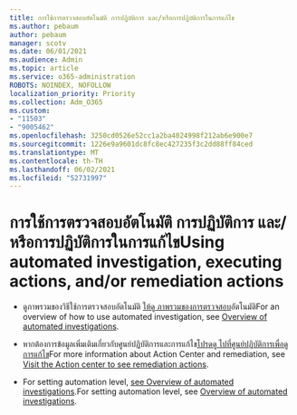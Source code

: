 ```yaml
---
title: การใช้การตรวจสอบอัตโนมัติ การปฏิบัติการ และ/หรือการปฏิบัติการในการแก้ไข
ms.author: pebaum
author: pebaum
manager: scotv
ms.date: 06/01/2021
ms.audience: Admin
ms.topic: article
ms.service: o365-administration
ROBOTS: NOINDEX, NOFOLLOW
localization_priority: Priority
ms.collection: Adm_O365
ms.custom:
- "11503"
- "9005462"
ms.openlocfilehash: 3250cd0526e52cc1a2ba4024998f212ab6e900e7
ms.sourcegitcommit: 1226e9a9601dc8fc8ec427235f3c2dd88ff84ced
ms.translationtype: MT
ms.contentlocale: th-TH
ms.lasthandoff: 06/02/2021
ms.locfileid: "52731997"
---
```

# <a name="using-automated-investigation-executing-actions-andor-remediation-actions"></a><span data-ttu-id="55c6e-102">การใช้การตรวจสอบอัตโนมัติ การปฏิบัติการ และ/หรือการปฏิบัติการในการแก้ไข</span><span class="sxs-lookup"><span data-stu-id="55c6e-102">Using automated investigation, executing actions, and/or remediation actions</span></span>

- <span data-ttu-id="55c6e-103">ดูภาพรวมของวิธีใช้การตรวจสอบอัตโนมัติ [ให้ดู ภาพรวมของการตรวจสอบ](/microsoft-365/security/defender-endpoint/automated-investigations)อัตโนมัติ</span><span class="sxs-lookup"><span data-stu-id="55c6e-103">For an overview of how to use automated investigation, see [Overview of automated investigations](/microsoft-365/security/defender-endpoint/automated-investigations).</span></span>

- <span data-ttu-id="55c6e-104">หากต้องการข้อมูลเพิ่มเติมเกี่ยวกับศูนย์ปฏิบัติการและการแก้ไข[โปรดดู ไปที่ศูนย์ปฏิบัติการเพื่อดูการแก้ไข](/security/defender-endpoint/auto-investigation-action-center)</span><span class="sxs-lookup"><span data-stu-id="55c6e-104">For more information about Action Center and remediation, see [Visit the Action center to see remediation actions](/security/defender-endpoint/auto-investigation-action-center).</span></span>

- <span data-ttu-id="55c6e-105">For setting automation level, [see Overview of automated investigations](/microsoft-365/security/defender-endpoint/automated-investigations).</span><span class="sxs-lookup"><span data-stu-id="55c6e-105">For setting automation level, see [Overview of automated investigations](/microsoft-365/security/defender-endpoint/automated-investigations).</span></span>